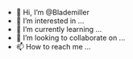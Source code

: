 - 👋 Hi, I’m @Blademiller
- 👀 I’m interested in ...
- 🌱 I’m currently learning ...
- 💞️ I’m looking to collaborate on ...
- 📫 How to reach me ...

<!---
Blademiller/Blademiller is a ✨ special ✨ repository because its `README.md` (this file) appears on your GitHub profile.
You can click the Preview link to take a look at your changes.
--->

